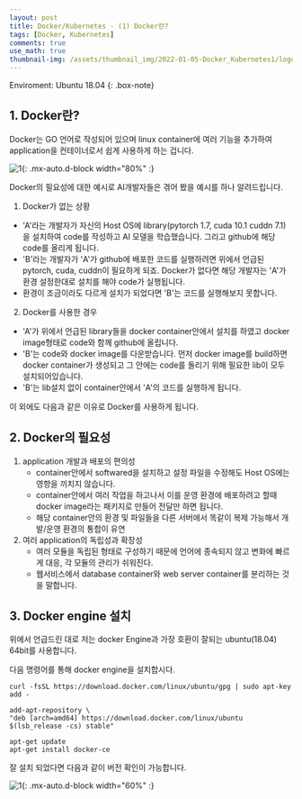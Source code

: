 ```yaml
---
layout: post
title: Docker/Kubernetes - (1) Docker란?
tags: [Docker, Kubernetes]
comments: true
use_math: true
thumbnail-img: /assets/thumbnail_img/2022-01-05-Docker_Kubernetes1/logo.PNG
---
```


Enviroment: Ubuntu 18.04 
{: .box-note}

## 1. Docker란?

Docker는 GO 언어로 작성되어 있으며 linux container에 여러 기능을 추가하여 application을 컨테이너로서 쉽게 사용하게 하는 겁니다.

![1](https://da2so.github.io/assets/2022-01-05-Docker_Kubernetes1/1.png){: .mx-auto.d-block width="80%" :}

Docker의 필요성에 대한 예시로 AI개발자들은 겪어 봤을 예시를 하나 알려드립니다.

1. Docker가 없는 상황
- 'A'라는 개발자가 자신의 Host OS에 library(pytorch 1.7, cuda 10.1 cuddn 7.1)을 설치하여 code를 작성하고 AI 모델을 학습했습니다. 그리고 github에 해당 code를 올리게 됩니다. 
- 'B'라는 개발자가 'A'가 github에 배포한 코드를 실행하려면 위에서 언급된 pytorch, cuda, cuddn이 필요하게 되죠. Docker가 없다면 해당 개발자는 'A'가 환경 설정한대로 설치를 해야 code가 실행됩니다.
- 환경이 조금이라도 다르게 설치가 되었다면 'B'는 코드를 실행해보지 못합니다.

2. Docker를 사용한 경우 
- 'A'가 위에서 언급된 library들을 docker container안에서 설치를 하였고 docker image형태로 code와 함께 github에 올립니다.
- 'B'는 code와 docker image를 다운받습니다. 먼저 docker image를 build하면 docker container가 생성되고 그 안에는 code를 돌리기 위해 필요한 lib이 모두 설치되어있습니다.
- 'B'는 lib설치 없이 container안에서 'A'의 코드를 실행하게 됩니다.

이 외에도 다음과 같은 이유로 Docker를 사용하게 됩니다.

## 2. Docker의 필요성

1. application 개발과 배포의 편의성 
	- container안에서 softwared을 설치하고 설정 파일을 수정해도 Host OS에는 영향을 끼치지 않습니다.
	- container안에서 여러 작업을 하고나서 이를 운영 환경에 배포하려고 할때 docker image라는 패키지로 만들어 전달만 하면 됩니다.
	- 해당 container안의 환경 및 파일들을 다른 서버에서 똑같이 복제 가능해서 개발/운영 환경의 통합이 유연
2. 여러 application의 독립성과 확장성
	- 여러 모듈을 독립된 형태로 구성하기 때문에 언어에 종속되지 않고 변화에 빠르게 대응, 각 모듈의 관리가 쉬워진다.
	- 웹서비스에서 database container와 web server container를 분리하는 것을 말합니다.

## 3. Docker engine 설치

위에서 언급드린 대로 저는 docker Engine과 가장 호환이 잘되는 ubuntu(18.04) 64bit를 사용합니다.

다음 명령어를 통해 docker engine을 설치합시다.

```
curl -fsSL https://download.docker.com/linux/ubuntu/gpg | sudo apt-key add -

add-apt-repository \
"deb [arch=amd64] https://download.docker.com/linux/ubuntu $(lsb_release -cs) stable"

apt-get update
apt-get install docker-ce
```

잘 설치 되었다면 다음과 같이 버전 확인이 가능합니다.

![1](https://da2so.github.io/assets/2022-01-05-Docker_Kubernetes1/2.png){: .mx-auto.d-block width="60%" :}

